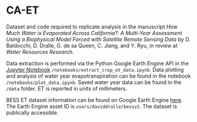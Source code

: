 # CA-ET

Dataset and code required to replicate analysis in the manuscript *How Much Water is Evaporated Across California?:  A Multi-Year Assessment Using a Biophysical Model Forced with Satellite Remote Sensing Data* by D. Baldocchi, D. Dralle, G. de sa Queen, C. Jiang, and Y. Ryu, in review at *Water Resources Research*. 

Data extraction is performed via the Python Google Earth Engine API in the [Jupyter Notebook](http://jupyter.org/) `/notebooks/extract_crop_et_data.ipynb`. Data plotting and analysis of water year evapotranspiration can be found in the notebook `/notebooks/plot_data.ipynb`. Saved water year data can be found in the `/data` folder. ET is reported in units of millimeters. 

BESS ET dataset information can be found on Google Earth Engine [here](https://code.earthengine.google.com/?asset=users/daviddralle/bessv2). The Earth Engine asset ID is `users/daviddralle/bessv2`. The dataset is publically accessible. 
